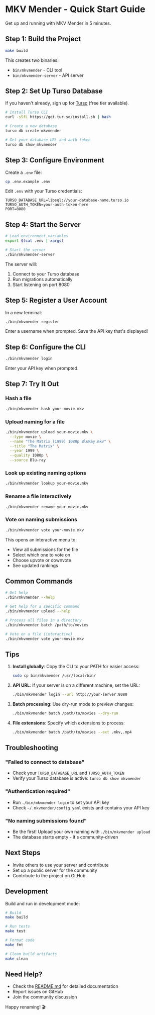 # MKV Mender - Quick Start Guide

Get up and running with MKV Mender in 5 minutes.

## Step 1: Build the Project

```bash
make build
```

This creates two binaries:
- `bin/mkvmender` - CLI tool
- `bin/mkvmender-server` - API server

## Step 2: Set Up Turso Database

If you haven't already, sign up for [Turso](https://turso.tech) (free tier available).

```bash
# Install Turso CLI
curl -sSfL https://get.tur.so/install.sh | bash

# Create a new database
turso db create mkvmender

# Get your database URL and auth token
turso db show mkvmender
```

## Step 3: Configure Environment

Create a `.env` file:

```bash
cp .env.example .env
```

Edit `.env` with your Turso credentials:

```
TURSO_DATABASE_URL=libsql://your-database-name.turso.io
TURSO_AUTH_TOKEN=your-auth-token-here
PORT=8080
```

## Step 4: Start the Server

```bash
# Load environment variables
export $(cat .env | xargs)

# Start the server
./bin/mkvmender-server
```

The server will:
1. Connect to your Turso database
2. Run migrations automatically
3. Start listening on port 8080

## Step 5: Register a User Account

In a new terminal:

```bash
./bin/mkvmender register
```

Enter a username when prompted. Save the API key that's displayed!

## Step 6: Configure the CLI

```bash
./bin/mkvmender login
```

Enter your API key when prompted.

## Step 7: Try It Out

### Hash a file

```bash
./bin/mkvmender hash your-movie.mkv
```

### Upload naming for a file

```bash
./bin/mkvmender upload your-movie.mkv \
  --type movie \
  --name "The Matrix (1999) 1080p BluRay.mkv" \
  --title "The Matrix" \
  --year 1999 \
  --quality 1080p \
  --source Blu-ray
```

### Look up existing naming options

```bash
./bin/mkvmender lookup your-movie.mkv
```

### Rename a file interactively

```bash
./bin/mkvmender rename your-movie.mkv
```

### Vote on naming submissions

```bash
./bin/mkvmender vote your-movie.mkv
```

This opens an interactive menu to:
- View all submissions for the file
- Select which one to vote on
- Choose upvote or downvote
- See updated rankings

## Common Commands

```bash
# Get help
./bin/mkvmender --help

# Get help for a specific command
./bin/mkvmender upload --help

# Process all files in a directory
./bin/mkvmender batch /path/to/movies

# Vote on a file (interactive)
./bin/mkvmender vote your-movie.mkv
```

## Tips

1. **Install globally**: Copy the CLI to your PATH for easier access:
   ```bash
   sudo cp bin/mkvmender /usr/local/bin/
   ```

2. **API URL**: If your server is on a different machine, set the URL:
   ```bash
   ./bin/mkvmender login --url http://your-server:8080
   ```

3. **Batch processing**: Use dry-run mode to preview changes:
   ```bash
   ./bin/mkvmender batch /path/to/movies --dry-run
   ```

4. **File extensions**: Specify which extensions to process:
   ```bash
   ./bin/mkvmender batch /path/to/movies --ext .mkv,.mp4
   ```

## Troubleshooting

### "Failed to connect to database"
- Check your `TURSO_DATABASE_URL` and `TURSO_AUTH_TOKEN`
- Verify your Turso database is active: `turso db show mkvmender`

### "Authentication required"
- Run `./bin/mkvmender login` to set your API key
- Check `~/.mkvmender/config.yaml` exists and contains your API key

### "No naming submissions found"
- Be the first! Upload your own naming with `./bin/mkvmender upload`
- The database starts empty - it's community-driven

## Next Steps

- Invite others to use your server and contribute
- Set up a public server for the community
- Contribute to the project on GitHub

## Development

Build and run in development mode:

```bash
# Build
make build

# Run tests
make test

# Format code
make fmt

# Clean build artifacts
make clean
```

## Need Help?

- Check the [README.md](README.md) for detailed documentation
- Report issues on GitHub
- Join the community discussion

Happy renaming! 🎬
